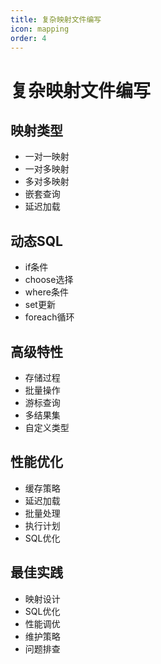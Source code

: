 ```yaml
---
title: 复杂映射文件编写
icon: mapping
order: 4
---
```


# 复杂映射文件编写

## 映射类型
- 一对一映射
- 一对多映射
- 多对多映射
- 嵌套查询
- 延迟加载

## 动态SQL
- if条件
- choose选择
- where条件
- set更新
- foreach循环

## 高级特性
- 存储过程
- 批量操作
- 游标查询
- 多结果集
- 自定义类型

## 性能优化
- 缓存策略
- 延迟加载
- 批量处理
- 执行计划
- SQL优化

## 最佳实践
- 映射设计
- SQL优化
- 性能调优
- 维护策略
- 问题排查

